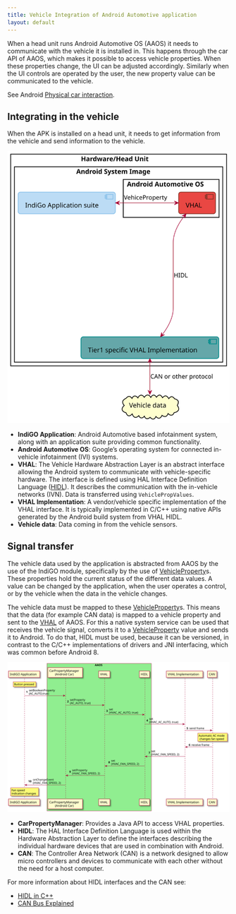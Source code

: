 ```yaml
---
title: Vehicle Integration of Android Automotive application
layout: default
---
```


When a head unit runs Android Automotive OS (AAOS) it needs to communicate with the vehicle it is 
installed in. This happens through the car API of AAOS, which makes it possible to access vehicle
properties. When these properties change, the UI can be adjusted accordingly. Similarly when the UI
controls are operated by the user, the new property value can be communicated to the vehicle.

See Android [Physical car interaction](https://www.androidautomotivebook.com/android-automotive-and-physical-car-interaction/).

## Integrating in the vehicle

When the APK is installed on a head unit, it needs to get information from the vehicle and send
information to the vehicle.

![System overview](images/integrating_in_vehicle_system_overview.svg)

- __IndiGO Application__: Android Automotive based infotainment system, 
  along with an application suite providing common functionality.
- __Android Automotive OS__: Google’s operating system for connected in-vehicle infotainment (IVI)
  systems.
- __VHAL__: The Vehicle Hardware Abstraction Layer is an abstract interface allowing the Android 
  system to communicate with vehicle-specific hardware. The interface is defined using HAL Interface
  Definition Language ([HIDL](https://source.android.com/devices/architecture/hidl)). 
  It describes the communication with the in-vehicle networks (IVN). Data is transferred using 
  `VehiclePropValues`.
- __VHAL Implementation__: A vendor/vehicle specific implementation of the VHAL interface. It is 
  typically implemented in C/C++ using native APIs generated by the Android build system from VHAL 
  HIDL.
- __Vehicle data__: Data coming in from the vehicle sensors.

## Signal transfer

The vehicle data used by the application is abstracted from AAOS by the use of the IndiGO module,
specifically by the use of [VehicleProperty](TTIVI_INDIGO_API)s.
These properties hold the current status of the different data values. A value can be changed by the
application, when the user operates a control, or by the vehicle when the data in the vehicle 
changes.

The vehicle data must be mapped to these [VehicleProperty](TTIVI_INDIGO_API)s. This means that the data (for example
CAN data) is mapped to a vehicle property and sent to the
[VHAL](https://source.android.com/devices/automotive/vhal) of AAOS. For this a native system service
can be used that receives the vehicle signal, converts it to a [VehicleProperty](TTIVI_INDIGO_API) value and sends it 
to Android. To do that, HIDL must be used, because it can be versioned, in contrast to the C/C++ 
implementations of drivers and JNI interfacing, which was common before Android 8.

![Signal transfer example](images/integrating_in_vehicle_vehicle_property.svg)

- __CarPropertyManager__: Provides a Java API to access VHAL properties.
- __HIDL__: The HAL Interface Definition Language is used within the Hardware Abstraction Layer to 
  define the interfaces describing the individual hardware devices that are used in combination with
  Android.
- __CAN__: The Controller Area Network (CAN) is a network designed to allow micro controllers and 
  devices to communicate with each other without the need for a host computer.

For more information about HIDL interfaces and the CAN see:
- [HIDL in C++](https://source.android.com/devices/architecture/hidl-cpp)
- [CAN Bus Explained](https://www.csselectronics.com/pages/can-bus-simple-intro-tutorial)
